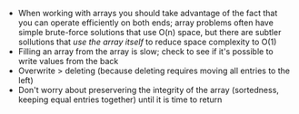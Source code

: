* When working with arrays you should take advantage of the fact that you can operate efficiently on both ends; array problems often have simple brute-force solutions that use O(n) space, but there are subtler sollutions that *use the array itself* to reduce space complexity to O(1)
* Filling an array from the array is slow; check to see if it's possible to write values from the back
* Overwrite > deleting (because deleting requires moving all entries to the left) 
* Don't worry about preservering the integrity of the array (sortedness, keeping equal entries together) until it is time to return

